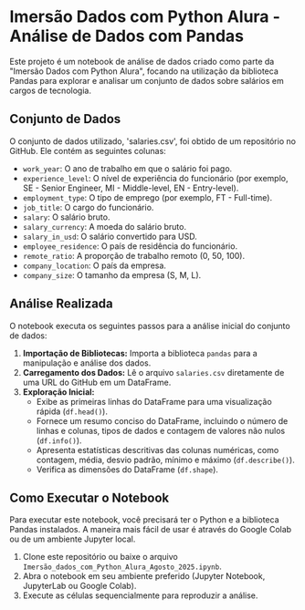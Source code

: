 # Imersão Dados com Python Alura - Análise de Dados com Pandas

Este projeto é um notebook de análise de dados criado como parte da "Imersão Dados com Python Alura", focando na utilização da biblioteca Pandas para explorar e analisar um conjunto de dados sobre salários em cargos de tecnologia.

## Conjunto de Dados

O conjunto de dados utilizado, 'salaries.csv', foi obtido de um repositório no GitHub. Ele contém as seguintes colunas:
- `work_year`: O ano de trabalho em que o salário foi pago.
- `experience_level`: O nível de experiência do funcionário (por exemplo, SE - Senior Engineer, MI - Middle-level, EN - Entry-level).
- `employment_type`: O tipo de emprego (por exemplo, FT - Full-time).
- `job_title`: O cargo do funcionário.
- `salary`: O salário bruto.
- `salary_currency`: A moeda do salário bruto.
- `salary_in_usd`: O salário convertido para USD.
- `employee_residence`: O país de residência do funcionário.
- `remote_ratio`: A proporção de trabalho remoto (0, 50, 100).
- `company_location`: O país da empresa.
- `company_size`: O tamanho da empresa (S, M, L).

## Análise Realizada

O notebook executa os seguintes passos para a análise inicial do conjunto de dados:
1.  **Importação de Bibliotecas:** Importa a biblioteca `pandas` para a manipulação e análise dos dados.
2.  **Carregamento dos Dados:** Lê o arquivo `salaries.csv` diretamente de uma URL do GitHub em um DataFrame.
3.  **Exploração Inicial:**
    -   Exibe as primeiras linhas do DataFrame para uma visualização rápida (`df.head()`).
    -   Fornece um resumo conciso do DataFrame, incluindo o número de linhas e colunas, tipos de dados e contagem de valores não nulos (`df.info()`).
    -   Apresenta estatísticas descritivas das colunas numéricas, como contagem, média, desvio padrão, mínimo e máximo (`df.describe()`).
    -   Verifica as dimensões do DataFrame (`df.shape`).

## Como Executar o Notebook

Para executar este notebook, você precisará ter o Python e a biblioteca Pandas instalados. A maneira mais fácil de usar é através do Google Colab ou de um ambiente Jupyter local.

1.  Clone este repositório ou baixe o arquivo `Imersão_dados_com_Python_Alura_Agosto_2025.ipynb`.
2.  Abra o notebook em seu ambiente preferido (Jupyter Notebook, JupyterLab ou Google Colab).
3.  Execute as células sequencialmente para reproduzir a análise.
